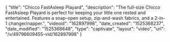 {
    "title": "Chicco FastAsleep Playard",
    "description": "The full-size Chicco FastAsleep Playard is perfect for keeping your little one rested and entertained. Features a snap-open setup, zip-and-wash fabrics, and a 2-in-1 changer\/napper.",
    "videoid": "162897998",
    "date_created": "1525368237",
    "date_modified": "1525368648",
    "type": "captivate",
    "layout": "video",
    "url": "\/v\/49796609455-vid\/162897998"
}